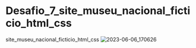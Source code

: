 # Desafio_7_site_museu_nacional_ficticio_html_css
 site_museu_nacional_ficticio_html_css
![2023-06-06_170626](https://github.com/heberoffice21/Desafio_7_site_museu_nacional_ficticio_html_css_novastagshtml5/assets/108032085/d506d14f-67af-4638-86bb-4093ac2e7f1b)
